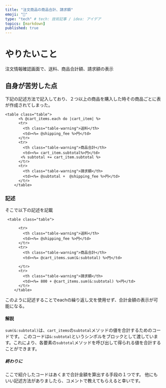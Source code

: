 ```yaml
---
title: "注文商品の商品合計、請求額"
emoji: "📝"
type: "tech" # tech: 技術記事 / idea: アイデア
topics: [markdown]
published: true
---
```

# やりたいこと
注文情報確認画面で、送料、商品合計額、請求額の表示




## 自身が苦労した点
下記の記述方法で記入しており、２つ以上の商品を購入した時その商品ごとに表が作成されてしまった。
```index.rb:orders/confirm
<table class="table">
      <% @cart_items.each do |cart_item| %>
      <tr>
        <th class="table-warning">送料</th>
        <td><%= @shipping_fee %>円</td>
      </tr>
      <tr>
        <th class="table-warning">商品合計</th>
        <td><%= cart_item.subtotal%>円</td>
       <% subtotal += cart_item.subtotal %>
      </tr>
      <tr>
        <th class="table-warning">請求額</th>
        <td><%= @subtotal +  @shipping_fee %>円</td>
      </tr>
    </table>
```

### 記述
そこで以下の記述を記載
```index.rb:orders/confirm
 <table class="table">

      <tr>
        <th class="table-warning">送料</th>
        <td><%= @shipping_fee %>円</td>
      </tr>
      <tr>
        <th class="table-warning">商品合計</th>
        <td><%= @cart_items.sum(&:subtotal) %>円</td>

      </tr>
      <tr>
        <th class="table-warning">請求額</th>
        <td><%= 800 + @cart_items.sum(&:subtotal) %>円</td>
      </tr>
    </table>

```
このように記述することでeachの繰り返し文を使用せず、合計金額の表示が可能になる。

#### 解説
`sum(&:subtotal)`は、`cart_items`の`subtotal`メソッドの値を合計するためのコードです。
このコードは`&:subtotal`というシンボルをブロックとして渡しています。これにより、各要素の`subtotal`メソッドを呼び出して得られる値を合計することができます。

##### 終わりに
ここで紹介したコードはあくまで合計金額を算出する手段の１つです。
他にもいい記述方法がありましたら、コメントで教えてもらえると幸いです。



